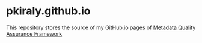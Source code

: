 # pkiraly.github.io

This repository stores the source of my GitHub.io pages of [Metadata Quality Assurance Framework](http://pkiraly.github.io)
